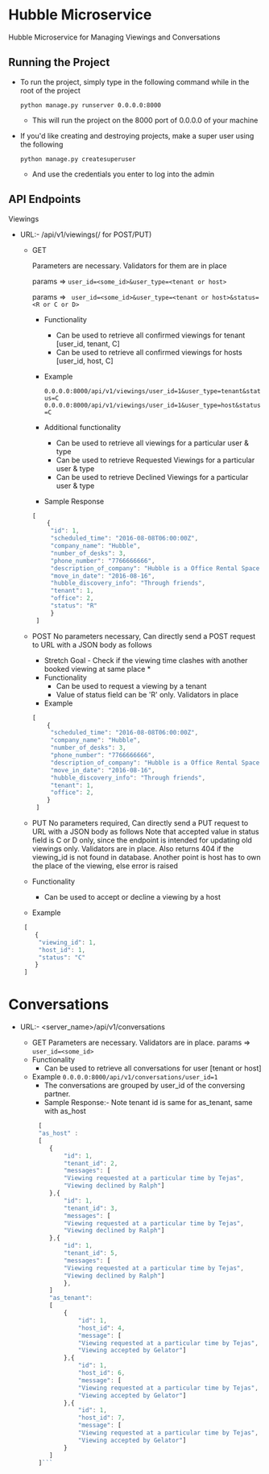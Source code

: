 Hubble Microservice
==============================

Hubble Microservice for Managing Viewings and Conversations

Running the Project
--------------------
* To run the project, simply type in the following command while in the root of the project

	```python manage.py runserver 0.0.0.0:8000```

  	- This will run the project on the 8000 port of 0.0.0.0 of your machine

* If you'd like creating and destroying projects, make a super user using the following 

	```python manage.py createsuperuser```

  	- And use the credentials you enter to log into the admin


API Endpoints
--------------

Viewings


* URL:- <servername>/api/v1/viewings(/ for POST/PUT)

  - GET
  	
  	Parameters are necessary. Validators for them are in place
  	
  	params => ``` user_id=<some_id>&user_type=<tenant or host> ```

  	params => ``` user_id=<some_id>&user_type=<tenant or host>&status=<R or C or D>```

    - Functionality 
    	- Can be used to retrieve all confirmed viewings for tenant [user_id, tenant, C]
    	- Can be used to retrieve all confirmed viewings for hosts [user_id, host, C]
    - Example

        ``` 0.0.0.0:8000/api/v1/viewings/user_id=1&user_type=tenant&status=C ```
        ``` 0.0.0.0:8000/api/v1/viewings/user_id=1&user_type=host&status=C ```
    - Additional functionality
    	- Can be used to retrieve all viewings for a particular user & type
    	- Can be used to retrieve Requested Viewings for a particular user & type    
    	- Can be used to retrieve Declined Viewings for a particular user & type
    - Sample Response

    ```javascript
    [
    	{
    	 "id": 1,
    	 "scheduled_time": "2016-08-08T06:00:00Z",
    	 "company_name": "Hubble",
    	 "number_of_desks": 3,
    	 "phone_number": "7766666666",
    	 "description_of_company": "Hubble is a Office Rental Space Company in London",
    	 "move_in_date": "2016-08-16",
    	 "hubble_discovery_info": "Through friends",
    	 "tenant": 1,
    	 "office": 2,
    	 "status": "R"
    	 }
     ]
    ```

  - POST
  	No parameters necessary, Can directly send a POST request to URL with a JSON body as follows
  	
  	* Stretch Goal - Check if the viewing time clashes with another booked viewing at same place *
  	
  	- Functionality
     	- Can be used to request a viewing by a tenant
     	- Value of status field can be 'R' only. Validators in place
    - Example 

    ```javascript
    [
    	{
         "scheduled_time": "2016-08-08T06:00:00Z",
         "company_name": "Hubble",
         "number_of_desks": 3,
         "phone_number": "7766666666",
         "description_of_company": "Hubble is a Office Rental Space Company in London",
         "move_in_date": "2016-08-16",
         "hubble_discovery_info": "Through friends",
         "tenant": 1,    	     
         "office": 2,
    	}
     ]
   	``` 
   - PUT
   	No parameters required, Can directly send a PUT request to URL with a JSON body as follows
	Note that accepted value in status field is C or D only, since the endpoint is intended for 
  	updating old viewings only. Validators are in place. Also returns 404 if the viewing_id is not 
  	found in database.
  	Another point is host has to own the place of the viewing, else error is raised
  	- Functionality
  		- Can be used to accept or decline a viewing by a host
  	- Example

  	```javascript
     [
     	{
         "viewing_id": 1,
         "host_id": 1,
         "status": "C"
     	}
     ]
    ```
    

Conversations
=============

* URL:- <server_name>/api/v1/conversations
    - GET
	Parameters are necessary. Validators are in place.
	params => ``` user_id=<some_id> ```
    - Functionality 
    	- Can be used to retrieve all conversations for user [tenant or host]
    - Example
        ``` 0.0.0.0:8000/api/v1/conversations/user_id=1 ```
    	- The conversations are grouped by user_id of the conversing partner.
    	- Sample Response:-  Note tenant id is same for as_tenant, same with as_host

	```javascript
    	 [
   	 	 "as_host" : 
   	 	 [
   	 	 	{
   	 	 		"id": 1,
   	 	 		"tenant_id": 2,
   	 	 		"messages": [
   	 	 		"Viewing requested at a particular time by Tejas",
   	 	 		"Viewing declined by Ralph"]
   	 	 	},{
   	 	 		"id": 1,
   	 	 		"tenant_id": 3,
   	 	 		"messages": [
   	 	 		"Viewing requested at a particular time by Tejas",
   	 	 		"Viewing declined by Ralph"]
   	 	 	},{
   	 	 		"id": 1,
   	 	 		"tenant_id": 5,
   	 	 		"messages": [
   	 	 		"Viewing requested at a particular time by Tejas",
   	 	 		"Viewing declined by Ralph"]
    	 		},
    	 	]
    	 	"as_tenant": 
    	 	[
    	 		{
    	 			"id": 1,
    	 			"host_id": 4,
    	 			"message": [
    	 			"Viewing requested at a particular time by Tejas",
    	 			"Viewing accepted by Gelator"]
    	 		},{
    	 			"id": 1,
    	 			"host_id": 6,
    	 			"message": [
    	 			"Viewing requested at a particular time by Tejas",
    	 			"Viewing accepted by Gelator"]
    	 		},{
    	 			"id": 1,
    	 			"host_id": 7,
    	 			"message": [
    				"Viewing requested at a particular time by Tejas",
    				"Viewing accepted by Gelator"]
    	 		}
    	 	]
    	 ]```
    	
